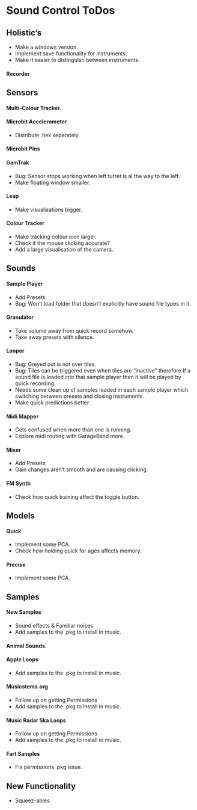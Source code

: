 # Sound Control ToDos

## Holistic’s
* Make a windows version.
* Implement save functionality for instruments.
* Make it easier to distinguish between instruments.

#### Recorder

## Sensors
#### Multi-Colour Tracker.

#### Microbit Accelerometer
* Distribute .hex separately.

#### Microbit Pins

#### GamTrak
* Bug: Sensor stops working when left turret is al the way to the left.
* Make floating window smaller.

#### Leap
* Make visualisations bigger.

#### Colour Tracker
* Make tracking colour icon larger.
* Check if the mouse clicking accurate?
* Add a large visualisation of the camera.


## Sounds
#### Sample Player
* Add Presets
* Bug: Won’t load folder that doesn’t explicitly have sound file types in it.

#### Granulator
* Take volume away from quick record somehow.
* Take away presets with silence.

#### Looper
* Bug: Greyed out is not over tiles.
* Bug: Tiles can be triggered even when tiles are “inactive” therefore If a sound file is loaded into that sample player then it will be played by quick recording.
* Needs some clean up of samples loaded in each sample player which switching between presets and closing instruments.
* Make quick predictions better.

#### Midi Mapper
* Gets confused when more than one is running.
* Explore midi routing with GarageBand more.

#### Mixer
* Add Presets
* Gain changes aren’t smooth and are causing clicking.

#### FM Synth
* Check how quick training affect the toggle button.


## Models
#### Quick
* Implement some PCA.
* Check how holding quick for ages affects memory.

#### Precise
* Implement some PCA.


## Samples
#### New Samples
* Sound effects & Familiar noises
* Add samples to the .pkg to install in music.

#### Animal Sounds.

#### Apple Loops
* Add samples to the .pkg to install in music.

#### Musicstems.org
* Follow up on getting Permissions
* Add samples to the .pkg to install in music.

#### Music Radar Ska Loops
* Follow up on getting Permissions
* Add samples to the .pkg to install in music.

#### Fart Samples
* Fix permissions .pkg issue.


## New Functionality
* Squeez-ables. 

